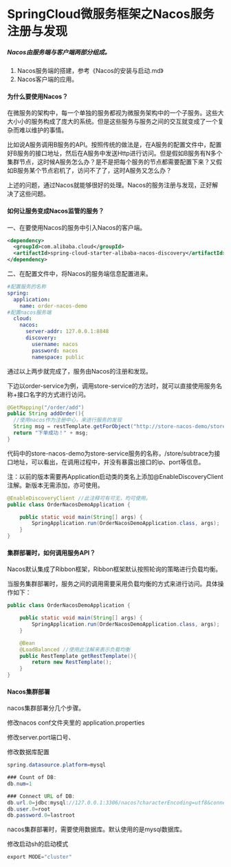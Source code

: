 # SpringCloud微服务框架之Nacos服务注册与发现

##### Nacos由服务端与客户端两部分组成。

1. Nacos服务端的搭建，参考《Nacos的安装与启动.md》
2. Nacos客户端的应用。

#### 为什么要使用Nacos？

在微服务的架构中，每一个单独的服务都视为微服务架构中的一个子服务。这些大大小小的服务构成了庞大的系统。但是这些服务与服务之间的交互就变成了一个复杂而难以维护的事情。

比如说A服务调用B服务的API。按照传统的做法是，在A服务的配置文件中，配置好B服务的接口地址，然后在A服务中发送Http进行访问。但是假如B服务有N多个集群节点，这时候A服务怎么办？是不是把每个服务的节点都需要配置下来？又假如B服务某个节点宕机了，访问不了了，这时A服务又怎么办？

上述的问题，通过Nacos就能够很好的处理。Nacos的服务注册与发现，正好解决了这些问题。

#### 如何让服务变成Nacos监管的服务？

一、在要使用Nacos的服务中引入Nacos的客户端。

```xml
<dependency>
  <groupId>com.alibaba.cloud</groupId>
  <artifactId>spring-cloud-starter-alibaba-nacos-discovery</artifactId>
</dependency>
```

二、在配置文件中，将Nacos的服务端信息配置进来。

```yaml
#配置服务的名称
spring:
  application:
    name: order-nacos-demo
#配置nacos服务端
  cloud:
    nacos:
      server-addr: 127.0.0.1:8848
      discovery:
        username: nacos
        password: nacos
        namespace: public
```

通过以上两步就完成了，服务由Nacos的注册和发现。

下边以order-service为例，调用store-service的方法时，就可以直接使用服务名称+接口名字的方式进行访问。

```java
@GetMapping("/order/add")
public String addOrder(){
  //使用nacos作为注册中心，来进行服务的发现
  String msg = restTemplate.getForObject("http://store-nacos-demo/store/subtract", String.class);
  return "下单成功！" + msg;
}
```

代码中的store-nacos-demo为store-service服务的名称，/store/subtrace为接口地址，可以看出，在调用过程中，并没有暴露出接口的ip、port等信息。

注：以前的版本需要再Application启动类的类名上添加@EnableDiscoveryClient注解。新版本无需添加，亦可使用。

```java
@EnableDiscoveryClient //此注释可有可无，均可使用。
public class OrderNacosDemoApplication {

    public static void main(String[] args) {
        SpringApplication.run(OrderNacosDemoApplication.class, args);
    }
}
```

#### 集群部署时，如何调用服务API？

Nacos默认集成了Ribbon框架，Ribbon框架默认按照轮询的策略进行负载均衡。

当服务集群部署时，服务之间的调用需要采用负载均衡的方式来进行访问。具体操作如下：

```java
public class OrderNacosDemoApplication {

    public static void main(String[] args) {
        SpringApplication.run(OrderNacosDemoApplication.class, args);
    }

    @Bean
    @LoadBalanced //使用此注解来表示负载均衡
    public RestTemplate getRestTemplate(){
        return new RestTemplate();
    }
}
```

#### Nacos集群部署

nacos集群部署分几个步骤。

修改nacos conf文件夹里的 application.properties

修改server.port端口号、

修改数据库配置

```java
spring.datasource.platform=mysql

### Count of DB:
db.num=1

### Connect URL of DB:
db.url.0=jdbc:mysql://127.0.0.1:3306/nacos?characterEncoding=utf8&connectTimeout=1000&socketTimeout=3000&autoReconnect=true&useUnicode=true&useSSL=false&serverTimezone=UTC
db.user.0=root
db.password.0=lastroot
```

nacos集群部署时，需要使用数据库。默认使用的是mysql数据库。

修改启动sh的启动模式

```java
export MODE="cluster"
```

